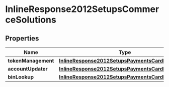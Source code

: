 
# InlineResponse2012SetupsCommerceSolutions

## Properties
Name | Type | Description | Notes
------------ | ------------- | ------------- | -------------
**tokenManagement** | [**InlineResponse2012SetupsPaymentsCardProcessing**](InlineResponse2012SetupsPaymentsCardProcessing.md) |  |  [optional]
**accountUpdater** | [**InlineResponse2012SetupsPaymentsCardProcessing**](InlineResponse2012SetupsPaymentsCardProcessing.md) |  |  [optional]
**binLookup** | [**InlineResponse2012SetupsPaymentsCardProcessing**](InlineResponse2012SetupsPaymentsCardProcessing.md) |  |  [optional]



